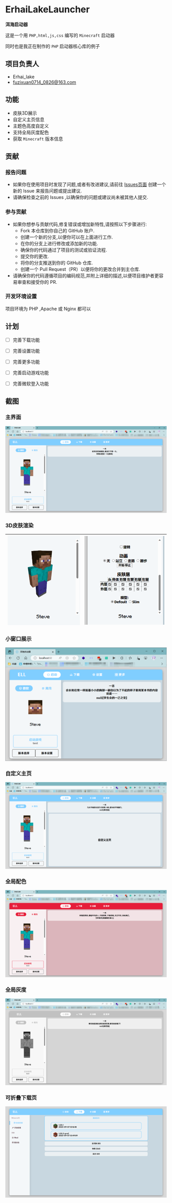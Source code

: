 # ErhaiLakeLauncher

**洱海启动器**

这是一个用 `PHP,html,js,css` 编写的 `Minecraft` 启动器

同时也是我正在制作的 `PHP` 启动器核心库的例子

## 项目负责人

- Erhai_lake
- fuzixuan0714_0826@163.com

## 功能

- 皮肤3D展示
- 自定义主页信息
- 主题色高度自定义
- 支持全局灰度配色
- 获取 `Minecraft` 版本信息

## 贡献

### 报告问题 

- 如果你在使用项目时发现了问题,或者有改进建议,请前往 [Issues页面](https://github.com/Erhai-lake/ErhaiLakeLauncher/issues) 创建一个新的 Issue 来报告问题或提出建议.
- 请确保检查之前的 Issues ,以确保你的问题或建议尚未被其他人提交.

### 参与贡献

- 如果你想参与贡献代码,修复错误或增加新特性,请按照以下步骤进行:
  - Fork 本仓库到你自己的 GitHub 账户.
  - 创建一个新的分支,以便你可以在上面进行工作.
  - 在你的分支上进行修改或添加新的功能.
  - 确保你的代码通过了项目的测试或验证流程.
  - 提交你的更改.
  - 将你的分支推送到你的 GitHub 仓库.
  - 创建一个 Pull Request（PR）以便将你的更改合并到主仓库.
- 请确保你的代码遵循项目的编码规范,并附上详细的描述,以便项目维护者更容易审查和接受你的 PR.

### 开发环境设置

项目环境为 PHP ,Apache 或 Nginx 都可以

## 计划

- [ ] 完善下载功能
- [ ] 完善设置功能
- [ ] 完善更多功能
- [ ] 完善启动游戏功能
- [ ] 完善微软登入功能


## 截图

### 主界面

![1](README/1.png)

### 3D皮肤渲染

| ![3](README/2.png) |![2](README/3.png)      |
| -------------------------------------------- | ---- |

### 小窗口展示

![4](README/4.png)

### 自定义主页

![6](README/6.png)

### 全局配色

![7](README/7.png)

### 全局灰度

![8](README/8.png)

### 可折叠下载页

![5](README/5.png)
